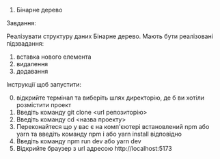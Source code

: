 1. Бінарне дерево

Завдання:

Реалізувати структуру даних Бінарне дерево.
Мають бути реалізовані підзвадання:

1.  вставка нового елемента
2.  видалення
3.  додавання

Інструкції щоб запустити:

0. відкрийте термінал та виберіть шлях директорію, де б ви хотіли розмістити проект
1. Введіть команду git clone <url репозиторію>
2. Введіть команду cd <назва проекту>
3. Переконайтеся що у вас є на комп'єютері встановлений npm або yarn та введіть команду npm i або yarn install відповідно
4. Введіть команду npm run dev або yarn dev
5. Відкрийте браузер з url адресою http://localhost:5173
